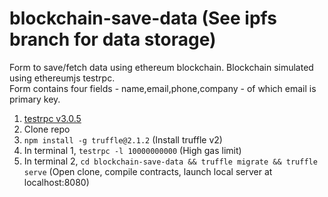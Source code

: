 # blockchain-save-data (See ipfs branch for data storage)
Form to save/fetch data using ethereum blockchain. Blockchain simulated using ethereumjs testrpc.<br />
Form contains four fields - name,email,phone,company - of which email is primary key.

1. [testrpc v3.0.5](https://github.com/shivamdawer/testrpc)
2. Clone repo
3. `npm install -g truffle@2.1.2` (Install truffle v2)
4. In terminal 1, `testrpc -l 10000000000` (High gas limit)
5. In terminal 2, `cd blockchain-save-data && truffle migrate && truffle serve` (Open clone, compile contracts, launch local server at localhost:8080)

